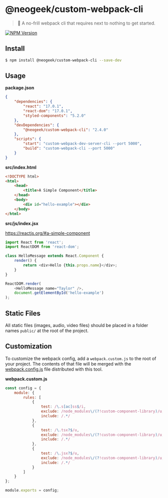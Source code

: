 # @neogeek/custom-webpack-cli

> 🎒 A no-frill webpack cli that requires next to nothing to get started.

[![NPM Version](http://img.shields.io/npm/v/@neogeek/custom-webpack-cli.svg?style=flat)](https://www.npmjs.org/package/@neogeek/custom-webpack-cli)

## Install

```bash
$ npm install @neogeek/custom-webpack-cli --save-dev
```

## Usage

**package.json**

```json
{
    "dependencies": {
        "react": "17.0.1",
        "react-dom": "17.0.1",
        "styled-components": "5.2.0"
    },
    "devDependencies": {
        "@neogeek/custom-webpack-cli": "2.4.0"
    },
    "scripts": {
        "start": "custom-webpack-dev-server-cli --port 5000",
        "build": "custom-webpack-cli --port 5000"
    }
}
```

**src/index.html**

```html
<!DOCTYPE html>
<html>
    <head>
        <title>A Simple Component</title>
    </head>
    <body>
        <div id="hello-example"></div>
    </body>
</html>
```

**src/js/index.jsx**

<https://reactjs.org/#a-simple-component>

```javascript
import React from 'react';
import ReactDOM from 'react-dom';

class HelloMessage extends React.Component {
    render() {
        return <div>Hello {this.props.name}</div>;
    }
}

ReactDOM.render(
    <HelloMessage name="Taylor" />,
    document.getElementById('hello-example')
);
```

## Static Files

All static files (images, audio, video files) should be placed in a folder names `public/` at the root of the project.

## Customization

To customize the webpack config, add a `webpack.custom.js` to the root of your project. The contents of that file will be merged with the [webpack.config.js](webpack.config.js) file distributed with this tool.

**webpack.custom.js**

```javascript
const config = {
    module: {
        rules: [
            {
                test: /\.s[ac]ss$/i,
                exclude: /node_modules\/(?!custom-component-library)/u,
                include: /.*/
            },
            {
                test: /\.tsx?$/u,
                exclude: /node_modules\/(?!custom-component-library)/u,
                include: /.*/
            },
            {
                test: /\.jsx?$/u,
                exclude: /node_modules\/(?!custom-component-library)/u,
                include: /.*/
            }
        ]
    }
};

module.exports = config;
```
